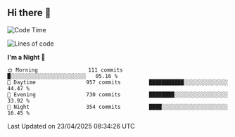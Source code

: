 ## Hi there 👋

<!--
**Wangmerlyn/Wangmerlyn** is a ✨ _special_ ✨ repository because its `README.md` (this file) appears on your GitHub profile.

Here are some ideas to get you started:

- 🔭 I’m currently working on ...
- 🌱 I’m currently learning ...
- 👯 I’m looking to collaborate on ...
- 🤔 I’m looking for help with ...
- 💬 Ask me about ...
- 📫 How to reach me: ...
- 😄 Pronouns: ...
- ⚡ Fun fact: ...
-->
<!--START_SECTION:waka-->
![Code Time](http://img.shields.io/badge/Code%20Time-213%20hrs%2057%20mins-blue)

![Lines of code](https://img.shields.io/badge/From%20Hello%20World%20I%27ve%20Written-9.8%20million%20lines%20of%20code-blue)

**I'm a Night 🦉** 

```text
🌞 Morning                111 commits         █░░░░░░░░░░░░░░░░░░░░░░░░   05.16 % 
🌆 Daytime                957 commits         ███████████░░░░░░░░░░░░░░   44.47 % 
🌃 Evening                730 commits         ████████░░░░░░░░░░░░░░░░░   33.92 % 
🌙 Night                  354 commits         ████░░░░░░░░░░░░░░░░░░░░░   16.45 % 
```



 Last Updated on 23/04/2025 08:34:26 UTC
<!--END_SECTION:waka-->
